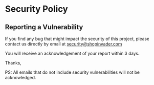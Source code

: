 # Security Policy

## Reporting a Vulnerability

If you find any bug that might impact the security of this project, please contact us directly by email at security@shopinvader.com

You will receive an acknowledgement of your report within 3 days.

Thanks,

PS: All emails that do not include security vulnerabilities will not be acknowledged.
